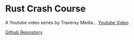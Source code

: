 # Rust Crash Course

A Youtube video series by Traversy Media...
[Youtube Video](https://www.youtube.com/watch?v=zF34dRivLOw&t=1030s)

[Github Repository](https://github.com/bradtraversy/rust_sandbox)



